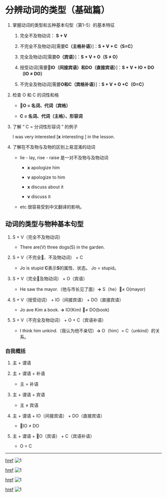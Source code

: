 # 分辨动词的类型（基础篇）

1. 掌握动词的类型和五种基本句型（第1-5）的基本特征

    1. 完全不及物动词： **S + V**

    1. 不完全不及物动词[需要**C（主格补语）**]：**S + V + C（S=C）**

    1. 完全及物动词[需要**O（宾语）**]：**S + V + O（S ≠ O）**

    1. 授受动词[需要**IO（间接宾语）**和**DO（直接宾语）**]：**S + V + IO + DO（IO ≠ DO）**

    1. 不完全及物动词[需要**O和C（宾格补语）**]：**S + V + O +C（O=C）**

1. 检查 O 和 C 的词性和格

    * **O = 名词、代词（宾格）**

    * **C = 名词、代词（主格）、形容词**

1. 了解 “ C = 分词性形容词 ” 的例子

    I was very interested [**x** interesting ] in the lesson.

1. 了解在不及物与及物的区别上易混淆的动词

    * lie - lay, rise - raise 是一对不及物与及物动词

        * **x** apologize him
        * **v** apologize to him

        * **x** discuss about it
        * **v** discuss it

    * etc.很容易受到中文翻译的影响。

## 动词的类型与物种基本句型

1. S + V（完全不及物动词）

    * There are(V) three dogs(S) in the garden.

1. S + V（不完全、不及物动词） + C

    * Jo is stupid **C**表示**S**的属性、状态。 Jo = stupid。

1. S + V（完全及物动词） + O（宾语）

    * He saw the mayor.（他与市长见了面）**->** S（he）≠ O(mayor)

1. S + V（授受动词） + IO（间接宾语） + DO（直接宾语）

    * Jo ave Kim a book. **→** IO(Kim) ≠ DO(book)

1. S + V（不完全及物动词） + O + C（宾语补语）

    * I think him unkind.（我认为他不亲切）**→** O（him）= C（unkind）的关系。

### 自我概括

1. 主 + 谓语

1. 主 + 谓语 + 补语

    * 主 = 补语

1. 主 + 谓语 + 宾语

    * 主 ≠ 宾语

1. 主 + 谓语 + IO（间接宾语） + DO（直接宾语）

    * IO ≠ DO

1. 主 + 谓语 + O（宾语） + C（宾语补语）

    * O = C

---
[href](http://wx3.sinaimg.cn/large/6b8f5d9cly1flwk4ecdiij20le0w64dp.jpg)
![1](http://wx3.sinaimg.cn/large/6b8f5d9cly1flwk4ecdiij20le0w64dp.jpg)

[href](http://wx3.sinaimg.cn/large/6b8f5d9cly1flwk4m7i2jj20ku0vitqi.jpg)
![1](http://wx3.sinaimg.cn/large/6b8f5d9cly1flwk4m7i2jj20ku0vitqi.jpg)

[href](http://wx4.sinaimg.cn/large/6b8f5d9cly1flwk4st9iuj20ke0t0n83.jpg)
![1](http://wx4.sinaimg.cn/large/6b8f5d9cly1flwk4st9iuj20ke0t0n83.jpg)

[href](http://wx3.sinaimg.cn/large/6b8f5d9cly1flwk4yrdfmj20ki0lmqcc.jpg)
![1](http://wx3.sinaimg.cn/large/6b8f5d9cly1flwk4yrdfmj20ki0lmqcc.jpg)